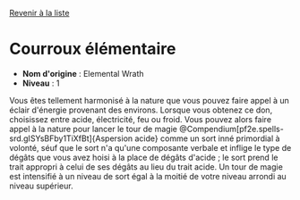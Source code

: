 [Revenir à la liste](list.md)

# Courroux élémentaire

 * **Nom d'origine** : Elemental Wrath
 * **Niveau** : 1


<p>Vous êtes tellement harmonisé à la nature que vous pouvez faire appel à un éclair d'énergie provenant des environs. Lorsque vous obtenez ce don, choisissez entre acide, électricité, feu ou froid. Vous pouvez alors faire appel à la nature pour lancer le tour de magie @Compendium[pf2e.spells-srd.gISYsBFby1TiXfBt]{Aspersion acide} comme un sort inné primordial à volonté, séuf que le sort n'a qu'une composante verbale et inflige le type de dégâts que vous avez hoisi à la place de dégâts d'acide ; le sort prend le trait appropri à celui de ses dégâts au lieu du trait acide. Un tour de magie est intensifié à un niveau de sort égal à la moitié de votre niveau arrondi au niveau supérieur.&nbsp;</p>